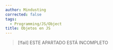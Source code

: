 ```yaml
---
author: Mindusting
corrected: false
tags:
  - Programming/JS/Object
title: Objetos en JS
---
```


> [!fail] ESTE APARTADO ESTÁ INCOMPLETO
